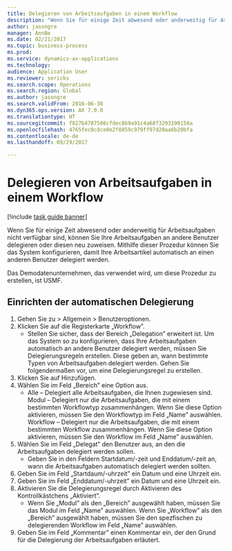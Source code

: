 ```yaml
--- 
title: Delegieren von Arbeitsaufgaben in einem Workflow
description: "Wenn Sie für einige Zeit abwesend oder anderweitig für Arbeitsaufgaben nicht verfügbar sind, können Sie Ihre Arbeitsaufgaben an andere Benutzer delegieren oder diesen neu zuweisen."
author: jasongre
manager: AnnBe
ms.date: 02/21/2017
ms.topic: business-process
ms.prod: 
ms.service: dynamics-ax-applications
ms.technology: 
audience: Application User
ms.reviewer: sericks
ms.search.scope: Operations
ms.search.region: Global
ms.author: jasongre
ms.search.validFrom: 2016-06-30
ms.dyn365.ops.version: AX 7.0.0
ms.translationtype: HT
ms.sourcegitcommit: f827b4787506cfdec8b9a91c4a68f3293190158a
ms.openlocfilehash: 4765fec0cdce0e2f8859c979ff97d20aa6b20bfa
ms.contentlocale: de-de
ms.lasthandoff: 09/29/2017

---
```

# <a name="delegate-work-items-in-a-workflow"></a>Delegieren von Arbeitsaufgaben in einem Workflow

[!include [task guide banner](../../includes/task-guide-banner.md)]

Wenn Sie für einige Zeit abwesend oder anderweitig für Arbeitsaufgaben nicht verfügbar sind, können Sie Ihre Arbeitsaufgaben an andere Benutzer delegieren oder diesen neu zuweisen. Mithilfe dieser Prozedur können Sie das System konfigurieren, damit Ihre Arbeitsartikel automatisch an einen anderen Benutzer delegiert werden.



Das Demodatenunternehmen, das verwendet wird, um diese Prozedur zu erstellen, ist USMF.


## <a name="set-up-automatic-delegation"></a>Einrichten der automatischen Delegierung
1. Gehen Sie zu > Allgemein > Benutzeroptionen.
2. Klicken Sie auf die Registerkarte „Workflow”.
    * Stellen Sie sicher, dass der Bereich „Delegation” erweitert ist.    Um das System so zu konfigurieren, dass Ihre Arbeitsaufgaben automatisch an andere Benutzer delegiert werden, müssen Sie Delegierungsregeln erstellen. Diese geben an, wann bestimmte Typen von Arbeitsaufgaben delegiert werden. Gehen Sie folgendermaßen vor, um eine Delegierungsregel zu erstellen.  
3. Klicken Sie auf Hinzufügen.
4. Wählen Sie im Feld „Bereich” eine Option aus.
    * Alle – Delegiert alle Arbeitsaufgaben, die Ihnen zugewiesen sind.    Modul – Delegiert nur die Arbeitsaufgaben, die mit einem bestimmten Workflowtyp zusammenhängen. Wenn Sie diese Option aktivieren, müssen Sie den Workflowtyp im Feld „Name” auswählen.    Workflow – Delegiert nur die Arbeitsaufgaben, die mit einem bestimmten Workflow zusammenhängen. Wenn Sie diese Option aktivieren, müssen Sie den Workflow im Feld „Name” auswählen.  
5. Wählen Sie im Feld „Delegat” den Benutzer aus, an den die Arbeitsaufgaben delegiert werden sollen.
    * Geben Sie in den Feldern Startdatum/-zeit und Enddatum/-zeit an, wann die Arbeitsaufgaben automatisch delegiert werden sollten.  
6. Geben Sie im Feld „Startdaum/-uhrzeit” ein Datum und eine Uhrzeit ein.
7. Geben Sie im Feld „Enddatum/-uhrzeit” ein Datum und eine Uhrzeit ein.
8. Aktivieren Sie die Delegierungsregel durch Aktivieren des Kontrollkästchens „Aktiviert”.
    * Wenn Sie „Modul” als den „Bereich” ausgewählt haben, müssen Sie das Modul im Feld „Name” auswählen.    Wenn Sie „Workflow” als den „Bereich” ausgewählt haben, müssen Sie den spezfischen zu delegierenden Workflow im Feld „Name” auswählen.  
9. Geben Sie im Feld „Kommentar” einen Kommentar ein, der den Grund für die Delegierung der Arbeitsaufgaben erläutert.


